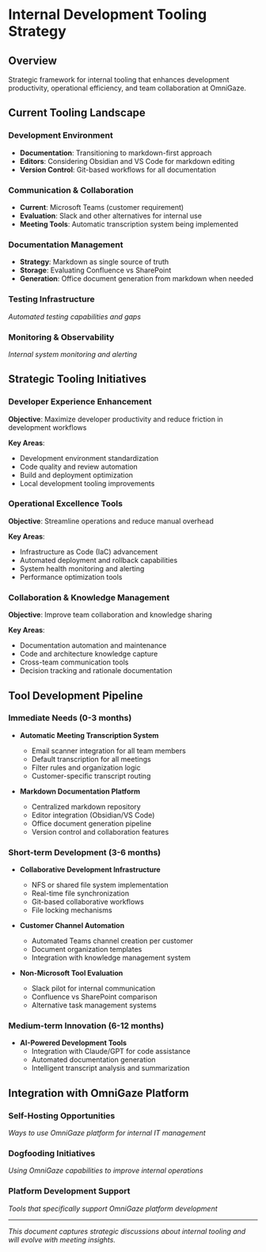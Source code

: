 # Internal Development Tooling Strategy

## Overview

Strategic framework for internal tooling that enhances development productivity, operational efficiency, and team collaboration at OmniGaze.

## Current Tooling Landscape

### Development Environment
- **Documentation**: Transitioning to markdown-first approach
- **Editors**: Considering Obsidian and VS Code for markdown editing
- **Version Control**: Git-based workflows for all documentation

### Communication & Collaboration
- **Current**: Microsoft Teams (customer requirement)
- **Evaluation**: Slack and other alternatives for internal use
- **Meeting Tools**: Automatic transcription system being implemented

### Documentation Management
- **Strategy**: Markdown as single source of truth
- **Storage**: Evaluating Confluence vs SharePoint
- **Generation**: Office document generation from markdown when needed

### Testing Infrastructure
*Automated testing capabilities and gaps*

### Monitoring & Observability
*Internal system monitoring and alerting*

## Strategic Tooling Initiatives

### Developer Experience Enhancement
**Objective**: Maximize developer productivity and reduce friction in development workflows

**Key Areas**:
- Development environment standardization
- Code quality and review automation
- Build and deployment optimization
- Local development tooling improvements

### Operational Excellence Tools
**Objective**: Streamline operations and reduce manual overhead

**Key Areas**:
- Infrastructure as Code (IaC) advancement
- Automated deployment and rollback capabilities
- System health monitoring and alerting
- Performance optimization tools

### Collaboration & Knowledge Management
**Objective**: Improve team collaboration and knowledge sharing

**Key Areas**:
- Documentation automation and maintenance
- Code and architecture knowledge capture
- Cross-team communication tools
- Decision tracking and rationale documentation

## Tool Development Pipeline

### Immediate Needs (0-3 months)
- **Automatic Meeting Transcription System**
  - Email scanner integration for all team members
  - Default transcription for all meetings
  - Filter rules and organization logic
  - Customer-specific transcript routing

- **Markdown Documentation Platform**
  - Centralized markdown repository
  - Editor integration (Obsidian/VS Code)
  - Office document generation pipeline
  - Version control and collaboration features

### Short-term Development (3-6 months)
- **Collaborative Development Infrastructure**
  - NFS or shared file system implementation
  - Real-time file synchronization
  - Git-based collaborative workflows
  - File locking mechanisms

- **Customer Channel Automation**
  - Automated Teams channel creation per customer
  - Document organization templates
  - Integration with knowledge management system

- **Non-Microsoft Tool Evaluation**
  - Slack pilot for internal communication
  - Confluence vs SharePoint comparison
  - Alternative task management systems

### Medium-term Innovation (6-12 months)
- **AI-Powered Development Tools**
  - Integration with Claude/GPT for code assistance
  - Automated documentation generation
  - Intelligent transcript analysis and summarization

## Integration with OmniGaze Platform

### Self-Hosting Opportunities
*Ways to use OmniGaze platform for internal IT management*

### Dogfooding Initiatives
*Using OmniGaze capabilities to improve internal operations*

### Platform Development Support
*Tools that specifically support OmniGaze platform development*

---

*This document captures strategic discussions about internal tooling and will evolve with meeting insights.*